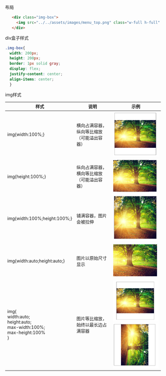 布局
```html
   <div class="img-box">
     <img src="../../assets/images/menu_top.png" class="w-full h-full" />
   </div>
```

div盒子样式
```css
.img-box{
  width: 200px;
  height: 200px;
  border: 1px solid gray;
  display: flex;
  justify-content: center;
  align-items: center;
  }
```

img样式

| 样式                         | 说明                                       | 示例                                            |
| ---------------------------- | ------------------------------------------ | ----------------------------------------------- |
| img{width:100%;}             | 横向占满容器，纵向等比缩放（可能溢出容器） | ![](assets/Pasted%20image%2020220509142714.png) |
| img{height:100%;}            | 纵向占满容器，横向等比缩放（可能溢出容器） | ![](assets/Pasted%20image%2020220509143431.png) |
| img{width:100%;height:100%;} | 铺满容器，图片会被拉伸                     | ![](assets/Pasted%20image%2020220509143612.png) |
| img{width:auto;height:auto;} | 图片以原始尺寸显示                         | ![](assets/Pasted%20image%2020220509143718.png) |
| img{<br/>width:auto;<br/>height:auto;<br/>max-width:100%;<br/>max-height:100%<br/>} |  图片等比缩放，始终以最长边占满容器   | ![](assets/Pasted%20image%2020220509144116.png)![](assets/Pasted%20image%2020220509144645.png) |
